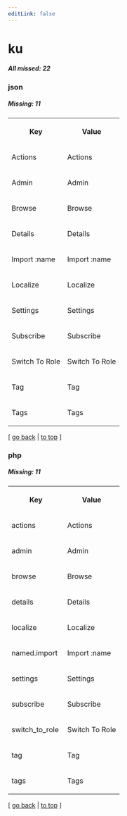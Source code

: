 ```yaml
---
editLink: false
---
```


# ku

##### All missed: 22


### json

##### Missing: 11

<table width="100%">
<tr><th width="50%">

Key

</th><th width="50%">

Value

</th></tr>
<tr><td width="50%">

Actions

</td><td width="50%">

Actions

</td></tr>
<tr><td width="50%">

Admin

</td><td width="50%">

Admin

</td></tr>
<tr><td width="50%">

Browse

</td><td width="50%">

Browse

</td></tr>
<tr><td width="50%">

Details

</td><td width="50%">

Details

</td></tr>
<tr><td width="50%">

Import :name

</td><td width="50%">

Import :name

</td></tr>
<tr><td width="50%">

Localize

</td><td width="50%">

Localize

</td></tr>
<tr><td width="50%">

Settings

</td><td width="50%">

Settings

</td></tr>
<tr><td width="50%">

Subscribe

</td><td width="50%">

Subscribe

</td></tr>
<tr><td width="50%">

Switch To Role

</td><td width="50%">

Switch To Role

</td></tr>
<tr><td width="50%">

Tag

</td><td width="50%">

Tag

</td></tr>
<tr><td width="50%">

Tags

</td><td width="50%">

Tags

</td></tr>
</table>

[ [go back](../status.md) | [to top](#) ]



### php

##### Missing: 11

<table width="100%">
<tr><th width="50%">

Key

</th><th width="50%">

Value

</th></tr>
<tr><td width="50%">

actions

</td><td width="50%">

Actions

</td></tr>
<tr><td width="50%">

admin

</td><td width="50%">

Admin

</td></tr>
<tr><td width="50%">

browse

</td><td width="50%">

Browse

</td></tr>
<tr><td width="50%">

details

</td><td width="50%">

Details

</td></tr>
<tr><td width="50%">

localize

</td><td width="50%">

Localize

</td></tr>
<tr><td width="50%">

named.import

</td><td width="50%">

Import :name

</td></tr>
<tr><td width="50%">

settings

</td><td width="50%">

Settings

</td></tr>
<tr><td width="50%">

subscribe

</td><td width="50%">

Subscribe

</td></tr>
<tr><td width="50%">

switch_to_role

</td><td width="50%">

Switch To Role

</td></tr>
<tr><td width="50%">

tag

</td><td width="50%">

Tag

</td></tr>
<tr><td width="50%">

tags

</td><td width="50%">

Tags

</td></tr>
</table>

[ [go back](../status.md) | [to top](#) ]

